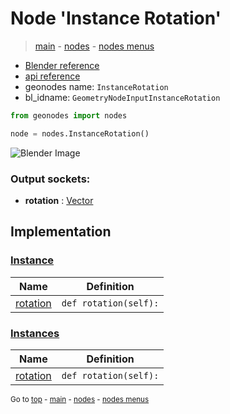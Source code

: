 # Node 'Instance Rotation'

> [main](../structure.md) - [nodes](nodes.md) - [nodes menus](nodes_menus.md)

- [Blender reference](https://docs.blender.org/manual/en/latest/modeling/geometry_nodes/instances/instance_rotation.html)
- [api reference](https://docs.blender.org/api/current/bpy.types.GeometryNodeInputInstanceRotation.html)
- geonodes name: `InstanceRotation`
- bl_idname: `GeometryNodeInputInstanceRotation`

```python
from geonodes import nodes

node = nodes.InstanceRotation()
```

![Blender Image](https://docs.blender.org/manual/en/latest/_images/node-types_GeometryNodeInputInstanceRotation.webp)

### Output sockets:

- **rotation** : [Vector](Vector.md)

## Implementation

### [Instance](Instance.md)

| Name | Definition |
|------|------------|
 | [rotation](Instance.md#rotation-property) | `def rotation(self):` |

### [Instances](Instances.md)

| Name | Definition |
|------|------------|
 | [rotation](Instances.md#rotation-property) | `def rotation(self):` |

<sub>Go to [top](#node-Instance-Rotation) - [main](../structure.md) - [nodes](nodes.md) - [nodes menus](nodes_menus.md)</sub>

